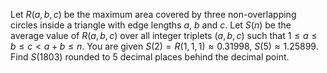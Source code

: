 Let $R(a, b, c)$ be the maximum area covered by three non-overlapping circles inside a triangle with edge lengths $a$, $b$ and $c$.
Let $S(n)$ be the average value of $R(a, b, c)$ over all integer triplets $(a, b, c)$ such that $1 \le a \le b \le c \lt a + b \le n$.
You are given $S(2) = R(1, 1, 1) \approx 0.31998$, $S(5) \approx 1.25899$.
Find $S(1803)$ rounded to $5$ decimal places behind the decimal point.